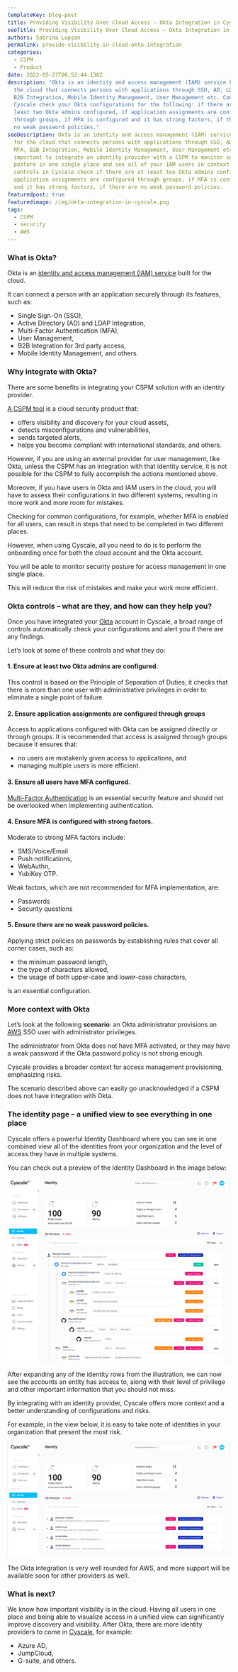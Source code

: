 ```yaml
---
templateKey: blog-post
title: Providing Visibility Over Cloud Access – Okta Integration in Cyscale
seoTitle: Providing Visibility Over Cloud Access – Okta Integration in Cyscale
authors: Sabrina Lupșan
permalink: provide-visibility-in-cloud-okta-integration
categories:
  - CSPM
  - Product
date: 2022-05-27T06:52:44.138Z
description: "Okta is an identity and access management (IAM) service built for
  the cloud that connects persons with applications through SSO, AD, LDAP MFA,
  B2B Integration, Mobile Identity Management, User Management etc. Controls in
  Cyscale check your Okta configurations for the following: if there are at
  least two Okta admins configured, if application assignments are configured
  through groups, if MFA is configured and it has strong factors, if there are
  no weak password policies."
seoDescription: Okta is an identity and access management (IAM) service built
  for the cloud that connects persons with applications through SSO, AD, LDAP
  MFA, B2B Integration, Mobile Identity Management, User Management etc. It is
  important to integrate an identity provider with a CSPM to monitor security
  posture in one single place and see all of your IAM users in context. Some
  controls in Cyscale check if there are at least two Okta admins configured, if
  application assignments are configured through groups, if MFA is configured
  and it has strong factors, if there are no weak password policies.
featuredpost: true
featuredimage: /img/okta-integration-in-cyscale.png
tags:
  - CSPM
  - security
  - AWS
---
```

<!--StartFragment-->

### What is Okta? 

Okta is an [identity and access management (IAM) service](https://cyscale.com/blog/iam-services-in-aws-azure-gcp/) built for the cloud.  

It can connect a person with an application securely through its features, such as:  

* Single Sign-On (SSO),  
* Active Directory (AD) and LDAP Integration,  
* Multi-Factor Authentication (MFA),  
* User Management,  
* B2B Integration for 3rd party access,  
* Mobile Identity Management, and others.  

### Why integrate with Okta? 

There are some benefits in integrating your CSPM solution with an identity provider. 

[A CSPM tool](https://cyscale.com/products/cloud-security-posture-management/) is a cloud security product that: 

* offers visibility and discovery for your cloud assets, 
* detects misconfigurations and vulnerabilities, 
* sends targeted alerts, 
* helps you become compliant with international standards, and others. 

However, if you are using an external provider for user management, like Okta, unless the CSPM has an integration with that identity service, it is not possible for the CSPM to fully accomplish the actions mentioned above. 

Moreover, if you have users in Okta and IAM users in the cloud, you will have to assess their configurations in two different systems, resulting in more work and more room for mistakes. 

Checking for common configurations, for example, whether MFA is enabled for all users, can result in steps that need to be completed in two different places. 

However, when using Cyscale, all you need to do is to perform the onboarding once for both the cloud account and the Okta account.  

You will be able to monitor security posture for access management in one single place. 

This will reduce the risk of mistakes and make your work more efficient. 

### Okta controls – what are they, and how can they help you?

Once you have integrated your [Okta](https://www.okta.com/) account in Cyscale, a broad range of controls automatically check your configurations and alert you if there are any findings. 

Let’s look at some of these controls and what they do: 

#### 1. Ensure at least two Okta admins are configured.  

This control is based on the Principle of Separation of Duties; it checks that there is more than one user with administrative privileges in order to eliminate a single point of failure.  

#### 2. Ensure application assignments are configured through groups 

Access to applications configured with Okta can be assigned directly or through groups. It is recommended that access is assigned through groups because it ensures that: 

* no users are mistakenly given access to applications, and  
* managing multiple users is more efficient. 

#### 3. Ensure all users have MFA configured.  

[Multi-Factor Authentication](https://cyscale.com/blog/iam-best-practices-from-aws-azure-gcp/#MFA) is an essential security feature and should not be overlooked when implementing authentication. 

#### 4. Ensure MFA is configured with strong factors.  

Moderate to strong MFA factors include: 

* SMS/Voice/Email 
* Push notifications, 
* WebAuthn, 
* YubiKey OTP. 

Weak factors, which are not recommended for MFA implementation, are: 

* Passwords 
* Security questions 

#### 5. Ensure there are no weak password policies.  

Applying strict policies on passwords by establishing rules that cover all corner cases, such as: 

* the minimum password length, 
* the type of characters allowed, 
* the usage of both upper-case and lower-case characters, 

is an essential configuration. 

### More context with Okta 

Let’s look at the following **scenario**: an Okta administrator provisions an [AWS](https://cyscale.com/use-cases/aws-cloud-security/) SSO user with administrator privileges.  

The administrator from Okta does not have MFA activated, or they may have a weak password if the Okta password policy is not strong enough.  

Cyscale provides a broader context for access management provisioning, emphasizing risks.  

The scenario described above can easily go unacknowledged if a CSPM does not have integration with Okta. 

### The identity page – a unified view to see everything in one place 

Cyscale offers a powerful Identity Dashboard where you can see in one combined view all of the identities from your organization and the level of access they have in multiple systems. 

You can check out a preview of the Identity Dashboard in the image below: 

![The identity page in Cyscale](/img/1_blurred.png "The identity page in Cyscale")

After expanding any of the identity rows from the illustration, we can now see the accounts an entity has access to, along with their level of privilege and other important information that you should not miss. 

By integrating with an identity provider, Cyscale offers more context and a better understanding of configurations and risks. 

For example, in the view below, it is easy to take note of identities in your organization that present the most risk. 

![The identity page in Cyscale](/img/2_blurred.png "The identity page in Cyscale")

The Okta integration is very well rounded for AWS, and more support will be available soon for other providers as well.  

### What is next? 

We know how important visibility is in the cloud. Having all users in one place and being able to visualize access in a unified view can significantly improve discovery and visibility. After Okta, there are more identity providers to come in [Cyscale](https://cyscale.com/), for example: 

* Azure AD, 
* JumpCloud, 
* G-suite, and others. 

 

<!--EndFragment-->